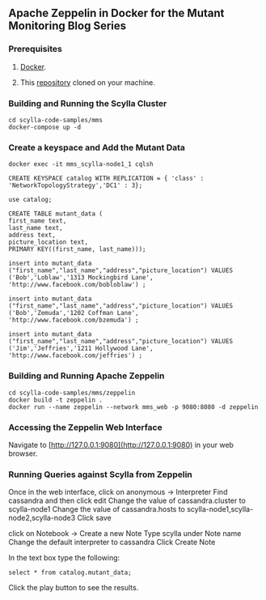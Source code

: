 ## Apache Zeppelin in Docker for the Mutant Monitoring Blog Series

### Prerequisites ###

1. [Docker](https://docs.docker.com/engine/installation/).

2. This [repository](https://github.com/scylladb/scylla-code-samples) cloned on your machine.

### Building and Running the Scylla Cluster
```
cd scylla-code-samples/mms
docker-compose up -d
```

### Create a keyspace and Add the Mutant Data

```
docker exec -it mms_scylla-node1_1 cqlsh

CREATE KEYSPACE catalog WITH REPLICATION = { 'class' : 'NetworkTopologyStrategy','DC1' : 3};

use catalog;

CREATE TABLE mutant_data (
first_name text,
last_name text, 
address text, 
picture_location text,
PRIMARY KEY((first_name, last_name)));

insert into mutant_data ("first_name","last_name","address","picture_location") VALUES ('Bob','Loblaw','1313 Mockingbird Lane', 'http://www.facebook.com/bobloblaw') ;

insert into mutant_data ("first_name","last_name","address","picture_location") VALUES ('Bob','Zemuda','1202 Coffman Lane', 'http://www.facebook.com/bzemuda') ;

insert into mutant_data ("first_name","last_name","address","picture_location") VALUES ('Jim','Jeffries','1211 Hollywood Lane', 'http://www.facebook.com/jeffries') ;
```

### Building and Running Apache Zeppelin

```
cd scylla-code-samples/mms/zeppelin
docker build -t zeppelin .
docker run --name zeppelin --network mms_web -p 9080:8080 -d zeppelin
```

### Accessing the Zeppelin Web Interface

Navigate to [http://127.0.0.1:9080](http://127.0.0.1:9080) in your web browser.

### Running Queries against Scylla from Zeppelin

Once in the web interface, click on anonymous -> Interpreter
Find cassandra and then click edit
Change the value of cassandra.cluster to scylla-node1
Change the value of cassandra.hosts	to scylla-node1,scylla-node2,scylla-node3
Click save

click on Notebook -> Create a new Note
Type scylla under Note name
Change the default interpreter to cassandra
Click Create Note

In the text box type the following:
```
select * from catalog.mutant_data;
```

Click the play button to see the results.


